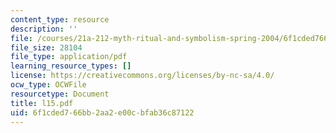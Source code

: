 ```yaml
---
content_type: resource
description: ''
file: /courses/21a-212-myth-ritual-and-symbolism-spring-2004/6f1cded766bb2aa2e00cbfab36c87122_l15.pdf
file_size: 28104
file_type: application/pdf
learning_resource_types: []
license: https://creativecommons.org/licenses/by-nc-sa/4.0/
ocw_type: OCWFile
resourcetype: Document
title: l15.pdf
uid: 6f1cded7-66bb-2aa2-e00c-bfab36c87122
---
```

